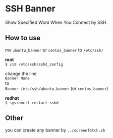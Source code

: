 # SSH Banner

Show Specified Word When You Connect by SSH.

## How to use

mv `ubuntu_banner` or `centos_banner` to `/etc/ssh/`

**root**  
`$ vim /etc/ssh/sshd_config`

change the line  
`Banner None`  
to  
`Banner /etc/ssh/ubuntu_banner` (or `centos_banner`)

**redhat**  
`$ systemctl restart sshd`

## Other

you can create any banner by `../screenfetch.sh`

